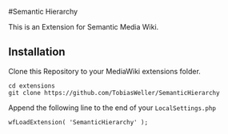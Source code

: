 #Semantic Hierarchy

This is an Extension for Semantic Media Wiki.

## Installation

Clone this Repository to your MediaWiki extensions folder.

	cd extensions
	git clone https://github.com/TobiasWeller/SemanticHierarchy

Append the following line to the end of your `LocalSettings.php`

	wfLoadExtension( 'SemanticHierarchy' );